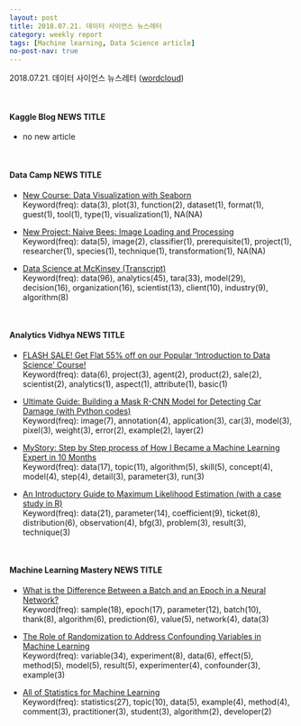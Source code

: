 ```yaml
---
layout: post
title: 2018.07.21. 데이터 사이언스 뉴스레터
category: weekly report
tags: [Machine learning, Data Science article]
no-post-nav: true
---
```


2018.07.21. 데이터 사이언스 뉴스레터 ([wordcloud](https://raw.githubusercontent.com/2econsulting/2econsulting.github.io/master/data/newsletter/output/report/wordcloud_20180721.png))

<br>

#### Kaggle Blog NEWS TITLE

* no new article



<br>

#### Data Camp NEWS TITLE

* [New Course: Data Visualization with Seaborn](https://www.datacamp.com/community/blog/course-data-visualization-seaborn)
<br>Keyword(freq): data(3), plot(3), function(2), dataset(1), format(1), guest(1), tool(1), type(1), visualization(1), NA(NA)

* [New Project: Naive Bees: Image Loading and Processing](https://www.datacamp.com/community/blog/project-naive-bees-image-loading-processing)
<br>Keyword(freq): data(5), image(2), classifier(1), prerequisite(1), project(1), researcher(1), species(1), technique(1), transformation(1), NA(NA)

* [Data Science at McKinsey (Transcript)](https://www.datacamp.com/community/blog/data-science-mckinsey)
<br>Keyword(freq): data(96), analytics(45), tara(33), model(29), decision(16), organization(16), scientist(13), client(10), industry(9), algorithm(8)

<br>

#### Analytics Vidhya NEWS TITLE

* [FLASH SALE! Get Flat 55% off on our Popular ‘Introduction to Data Science’ Course!](https://www.analyticsvidhya.com/blog/2018/07/flash-sale-flat-55-off-introduction-to-data-science-course/)
<br>Keyword(freq): data(6), project(3), agent(2), product(2), sale(2), scientist(2), analytics(1), aspect(1), attribute(1), basic(1)

* [Ultimate Guide: Building a Mask R-CNN Model for Detecting Car Damage (with Python codes)](https://www.analyticsvidhya.com/blog/2018/07/building-mask-r-cnn-model-detecting-damage-cars-python/)
<br>Keyword(freq): image(7), annotation(4), application(3), car(3), model(3), pixel(3), weight(3), error(2), example(2), layer(2)

* [MyStory: Step by Step process of How I Became a Machine Learning Expert in 10 Months](https://www.analyticsvidhya.com/blog/2018/07/mystory-became-a-machine-learning-expert-10-months/)
<br>Keyword(freq): data(17), topic(11), algorithm(5), skill(5), concept(4), model(4), step(4), detail(3), parameter(3), run(3)

* [An Introductory Guide to Maximum Likelihood Estimation (with a case study in R)](https://www.analyticsvidhya.com/blog/2018/07/introductory-guide-maximum-likelihood-estimation-case-study-r/)
<br>Keyword(freq): data(21), parameter(14), coefficient(9), ticket(8), distribution(6), observation(4), bfg(3), problem(3), result(3), technique(3)

<br>

#### Machine Learning Mastery NEWS TITLE

* [What is the Difference Between a Batch and an Epoch in a Neural Network?](https://machinelearningmastery.com/difference-between-a-batch-and-an-epoch/)
<br>Keyword(freq): sample(18), epoch(17), parameter(12), batch(10), thank(8), algorithm(6), prediction(6), value(5), network(4), data(3)

* [The Role of Randomization to Address Confounding Variables in Machine Learning](https://machinelearningmastery.com/confounding-variables-in-machine-learning/)
<br>Keyword(freq): variable(34), experiment(8), data(6), effect(5), method(5), model(5), result(5), experimenter(4), confounder(3), example(3)

* [All of Statistics for Machine Learning](https://machinelearningmastery.com/all-of-statistics-for-machine-learning/)
<br>Keyword(freq): statistics(27), topic(10), data(5), example(4), method(4), comment(3), practitioner(3), student(3), algorithm(2), developer(2)

<br>

